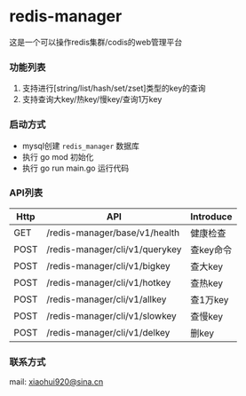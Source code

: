 # redis-manager
这是一个可以操作redis集群/codis的web管理平台

### 功能列表
1. 支持进行[string/list/hash/set/zset]类型的key的查询
2. 支持查询大key/热key/慢key/查询1万key

### 启动方式
- mysql创建 `redis_manager` 数据库
- 执行 go mod 初始化
- 执行 go run main.go 运行代码

### API列表
Http | API | Introduce
--- | --- | --- 
GET |   /redis-manager/base/v1/health | 健康检查
POST |   /redis-manager/cli/v1/querykey | 查key命令
POST |   /redis-manager/cli/v1/bigkey | 查大key
POST |   /redis-manager/cli/v1/hotkey | 查热key
POST |   /redis-manager/cli/v1/allkey | 查1万key
POST |   /redis-manager/cli/v1/slowkey | 查慢key
POST |   /redis-manager/cli/v1/delkey | 删key

### 联系方式
mail: xiaohui920@sina.cn


